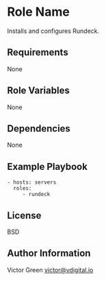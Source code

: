 Role Name
=========

Installs and configures Rundeck.

Requirements
------------

None

Role Variables
--------------

None

Dependencies
------------

None

Example Playbook
----------------

    - hosts: servers
      roles:
         - rundeck

License
-------

BSD

Author Information
------------------

Victor Green
victor@vdigital.io
